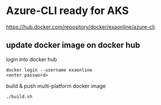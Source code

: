 # Azure-CLI ready for AKS

https://hub.docker.com/repository/docker/exaonline/azure-cli

## update docker image on docker hub

login into docker hub
```shell
docker login --username exaonline
<enter password>
```

build & push multi-platform docker image
```shell
./build.sh
```
